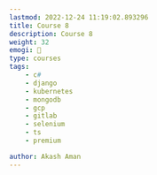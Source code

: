 ```yaml
---
lastmod: 2022-12-24 11:19:02.893296
title: Course 8
description: Course 8
weight: 32
emogi: 🤮
type: courses
tags: 
    - c#
    - django
    - kubernetes
    - mongodb
    - gcp
    - gitlab
    - selenium
    - ts
    - premium

author: Akash Aman
---
```

